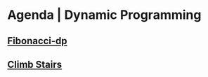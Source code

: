 # Agenda | Dynamic Programming

## [Fibonacci-dp](https://thatbeautifuldream.github.io/pepcoding-dsa/lecture-040/fibonacci-dp.html)

## [Climb Stairs](https://thatbeautifuldream.github.io/pepcoding-dsa/lecture-040/climb-stairs.html)
